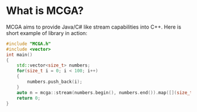 What is MCGA?
=============
MCGA aims to provide Java/C# like stream capabilities into C++. Here is short example of library in action:


```c++
#include "MCGA.h"
#include <vector>
int main()
{
	std::vector<size_t> numbers;
	for(size_t i = 0; i < 100; i++)
	{
		numbers.push_back(i);
	}
	auto n = mcga::stream(numbers.begin(), numbers.end()).map([](size_t x) { return x + 4; }).map([](size_t x) { return x * 504; }).sum();
	return 0;
}
```
